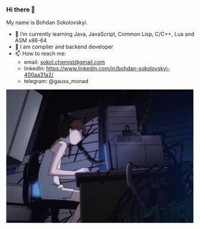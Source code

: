 ### Hi there 👋
My name is Bohdan Sokolovskyi.
- 🌱 I’m currently learning Java, JavaScript, Common Lisp, C/C++, Lua and ASM x86-64
- 💬 I am compiler and backend developer
- 📫 How to reach me: 
  * email: sokol.chemist@gmail.com
  * linkedIn: https://www.linkedin.com/in/bohdan-sokolovskyi-400aa31a2/
  * telegram: @gauss_monad

![Lain](https://github.com/bohdan-sokolovskyi/bohdan-sokolovskyi/blob/master/Lain.gif)
